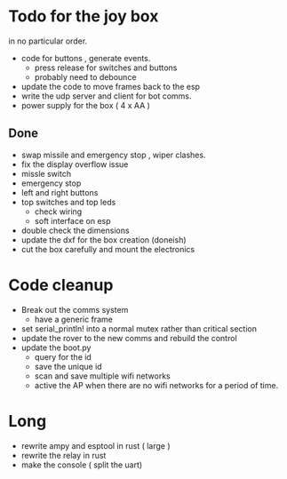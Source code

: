 # Todo for the joy box

in no particular order.

- code for buttons , generate events.
  - press release for switches and buttons
  - probably need to debounce
- update the code to move frames back to the esp
- write the udp server and client for bot comms.
- power supply for the box ( 4 x AA )

## Done
- swap missile and emergency stop , wiper clashes.
- fix the display overflow issue
- missle switch
- emergency stop 
- left and right buttons
- top switches and top leds
  - check wiring
  - soft interface on esp
- double check the dimensions 
- update the dxf for the box creation (doneish)
- cut the box carefully and mount the electronics 


# Code cleanup
- Break out the comms system
  - have a generic frame
- set serial_println! into a normal mutex rather than critical section
- update the rover to the new comms and rebuild the control
- update the boot.py
  - query for the id
  - save the unique id 
  - scan and save multiple wifi networks
  - active the AP when there are no wifi networks for a period of time.

 
# Long
- rewrite ampy and esptool in rust ( large ) 
- rewrite the relay in rust
- make the console ( split the uart)